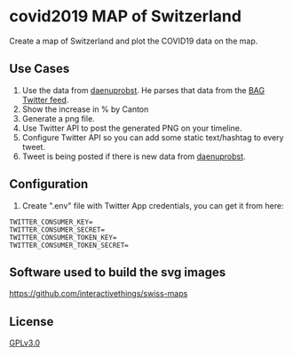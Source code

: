 # covid2019 MAP of Switzerland
Create a map of Switzerland and plot the COVID19 data on the map.

## Use Cases
1. Use the data from [daenuprobst](https://github.com/daenuprobst/covid19-cases-switzerland/blob/master/covid19_cases_switzerland.csv). He parses that data from the [BAG Twitter feed](https://twitter.com/BAG_OFSP_UFSP/).
2. Show the increase in % by Canton
3. Generate a png file.
4. Use Twitter API to post the generated PNG on your timeline.
5. Configure Twitter API so you can add some static text/hashtag to every tweet.
6. Tweet is being posted if there is new data from [daenuprobst](https://github.com/daenuprobst/).


## Configuration
1. Create ".env" file with Twitter App credentials, you can get it from here: [](https://developer.twitter.com)

```
TWITTER_CONSUMER_KEY=
TWITTER_CONSUMER_SECRET=
TWITTER_CONSUMER_TOKEN_KEY=
TWITTER_CONSUMER_TOKEN_SECRET=

```


## Software used to build the svg images
https://github.com/interactivethings/swiss-maps

## License
[GPLv3.0](https://github.com/zdavatz/covid2019_ch_map/blob/master/LICENSE)
